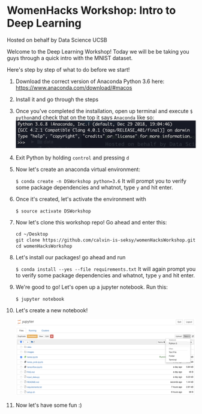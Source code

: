 # WomenHacks Workshop: Intro to Deep Learning # 
Hosted on behalf by Data Science UCSB 

Welcome to the Deep Learning Workshop! Today we will be 
be taking you guys through a quick intro with the MNIST dataset. 

Here's step by step of what to do before we start! 

1. Download the correct version of Anaconda Python 3.6 here: https://www.anaconda.com/download/#macos

2. Install it and go through the steps 

3. Once you've completed the installation, open up terminal and execute 
`$ python`and check that on the top it says `Anaconda` like so: 
    ![python](images/python.png "python")

4. Exit Python by holding `control` and pressing `d`

5. Now let's create an anaconda virtual environment: 

    `$ conda create -n DSWorkshop python=3.6` It will prompt you to verify some package dependencies and whatnot, type `y` and hit enter. 

6. Once it's created, let's activate the environment with 

    `$ source activate DSWorkshop`

7. Now let's clone this workshop repo! Go ahead and enter this: 

    ```
    cd ~/Desktop
    git clone https://github.com/calvin-is-seksy/womenHacksWorkshop.git
    cd womenHacksWorkshop
    ```
    
8. Let's install our packages! go ahead and run 
    
    `$ conda install --yes --file requirements.txt` It will again prompt you to verify some package dependencies and whatnot, type `y` and hit enter.
    
9. We're good to go! Let's open up a jupyter notebook. Run this: 

    `$ jupyter notebook`
    
10. Let's create a new notebook! 

    ![jupyter](images/jupyter.png "jupyter")
    
11. Now let's have some fun :) 
